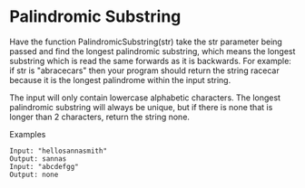 # Palindromic Substring
Have the function PalindromicSubstring(str) take the str parameter being passed and find the longest palindromic substring, which means the longest substring which is read the same forwards as it is backwards. For example: if str is "abracecars" then your program should return the string racecar because it is the longest palindrome within the input string.

The input will only contain lowercase alphabetic characters. The longest palindromic substring will always be unique, but if there is none that is longer than 2 characters, return the string none.

Examples
```
Input: "hellosannasmith"
Output: sannas
Input: "abcdefgg"
Output: none
```